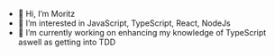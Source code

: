- 👋 Hi, I’m Moritz
- 👀 I’m interested in JavaScript, TypeScript, React, NodeJs
- 🌱 I’m currently working on enhancing my knowledge of TypeScript aswell as getting into TDD


<!---
mohetti/mohetti is a ✨ special ✨ repository because its `README.md` (this file) appears on your GitHub profile.
You can click the Preview link to take a look at your changes.
--->
